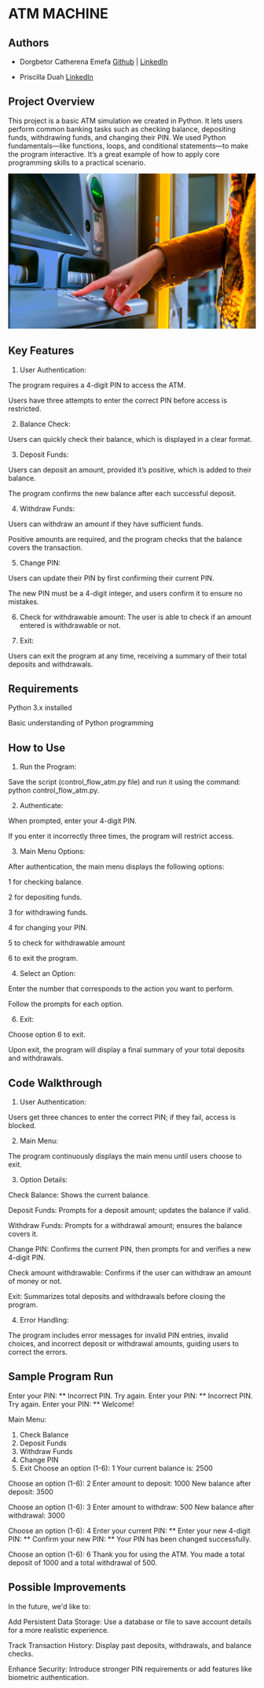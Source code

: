 # ATM MACHINE

## Authors
- Dorgbetor Catherena Emefa
[Github](https://github.com/dorgbetorcatherena) | [LinkedIn](https://www.linkedin.com/in/catherena-dorgbetor-13543b327)

- Priscilla Duah
[LinkedIn](http://linkedin.com/in/priscilla-antwiwaa-duah-7485b532a)

## Project Overview
This project is a basic ATM simulation we created in Python. It lets users perform common banking tasks such as checking balance, depositing funds, withdrawing funds, and changing their PIN. We used Python fundamentals—like functions, loops, and conditional statements—to make the program interactive. It’s a great example of how to apply core programming skills to a practical scenario.

![A picture of a simple ATM Machine](ATM_6_WhatIsATMFullFormDefinition_Uses.jpg)

## Key Features

1. User Authentication:

The program requires a 4-digit PIN to access the ATM.

Users have three attempts to enter the correct PIN before access is restricted.

2. Balance Check:

Users can quickly check their balance, which is displayed in a clear format.

3. Deposit Funds:

Users can deposit an amount, provided it’s positive, which is added to their balance.

The program confirms the new balance after each successful deposit.

4. Withdraw Funds:

Users can withdraw an amount if they have sufficient funds.

Positive amounts are required, and the program checks that the balance covers the transaction.

5. Change PIN:

Users can update their PIN by first confirming their current PIN.

The new PIN must be a 4-digit integer, and users confirm it to ensure no mistakes.

6. Check for withdrawable amount:
The user is able to check if an amount entered is withdrawable or not.

7. Exit:

Users can exit the program at any time, receiving a summary of their total deposits and withdrawals.

## Requirements

Python 3.x installed

Basic understanding of Python programming

## How to Use 

1. Run the Program:

Save the script (control_flow_atm.py file) and run it using the command: python control_flow_atm.py.

2. Authenticate:

When prompted, enter your 4-digit PIN.

If you enter it incorrectly three times, the program will restrict access.

3. Main Menu Options:

After authentication, the main menu displays the following options:

1 for checking balance.

2 for depositing funds.

3 for withdrawing funds.

4 for changing your PIN.

5 to check for withdrawable amount

6 to exit the program.


4. Select an Option:

Enter the number that corresponds to the action you want to perform.

Follow the prompts for each option.

6. Exit:

Choose option 6 to exit.

Upon exit, the program will display a final summary of your total deposits and withdrawals.

## Code Walkthrough

1. User Authentication:

Users get three chances to enter the correct PIN; if they fail, access is blocked.

2. Main Menu:

The program continuously displays the main menu until users choose to exit.

3. Option Details:

Check Balance: Shows the current balance.

Deposit Funds: Prompts for a deposit amount; updates the balance if valid.

Withdraw Funds: Prompts for a withdrawal amount; ensures the balance covers it.

Change PIN: Confirms the current PIN, then prompts for and verifies a new 4-digit PIN.

Check amount withdrawable: Confirms if the user can withdraw an amount of money or not.

Exit: Summarizes total deposits and withdrawals before closing the program.

4. Error Handling:

The program includes error messages for invalid PIN entries, invalid choices, and incorrect deposit or withdrawal amounts, guiding users to correct the errors.

## Sample Program Run

Enter your PIN: **
Incorrect PIN. Try again.
Enter your PIN: **
Incorrect PIN. Try again.
Enter your PIN: **
Welcome!

Main Menu:
1. Check Balance
2. Deposit Funds
3. Withdraw Funds
4. Change PIN
5. Exit
Choose an option (1-6): 1
Your current balance is: 2500

Choose an option (1-6): 2
Enter amount to deposit: 1000
New balance after deposit: 3500

Choose an option (1-6): 3
Enter amount to withdraw: 500
New balance after withdrawal: 3000

Choose an option (1-6): 4
Enter your current PIN: **
Enter your new 4-digit PIN: **
Confirm your new PIN: **
Your PIN has been changed successfully.

Choose an option (1-6): 6
Thank you for using the ATM. You made a total deposit of 1000 and a total withdrawal of 500.

## Possible Improvements

In the future, we'd like to:

Add Persistent Data Storage: Use a database or file to save account details for a more realistic experience.

Track Transaction History: Display past deposits, withdrawals, and balance checks.

Enhance Security: Introduce stronger PIN requirements or add features like biometric authentication.